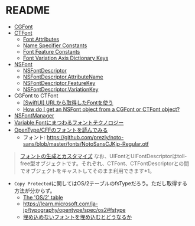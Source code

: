 #  README

- [CGFont](https://developer.apple.com/documentation/coregraphics/cgfont)
- [CTFont](https://developer.apple.com/documentation/coretext/ctfont-q6r)
    - [Font Attributes](https://developer.apple.com/documentation/coretext/ctfontdescriptor/font_attributes)
    - [Name Specifier Constants](https://developer.apple.com/documentation/coretext/ctfont/name_specifier_constants)
    - [Font Feature Constants](https://developer.apple.com/documentation/coretext/ctfont/font_feature_constants)    
    - [Font Variation Axis Dictionary Keys](https://developer.apple.com/documentation/coretext/ctfont/font_variation_axis_dictionary_keys)
- [NSFont](https://developer.apple.com/documentation/appkit/nsfont)
    - [NSFontDescriptor](https://developer.apple.com/documentation/appkit/nsfontdescriptor)
    - [NSFontDescriptor\.AttributeName](https://developer.apple.com/documentation/appkit/nsfontdescriptor/attributename)
    - [NSFontDescriptor\.FeatureKey](https://developer.apple.com/documentation/appkit/nsfontdescriptor/featurekey)
    - [NSFontDescriptor\.VariationKey](https://developer.apple.com/documentation/appkit/nsfontdescriptor/variationkey)
- CGFont to CTFont
    - [\[SwiftUI\] URLから取得したFontを使う](https://zenn.dev/en3_hcl/articles/4d6099ae8fd498)
    - [How do I get an NSFont object from a CGFont or CTFont object?](https://stackoverflow.com/questions/4942711/how-do-i-get-an-nsfont-object-from-a-cgfont-or-ctfont-object)
- [NSFontManager](https://developer.apple.com/documentation/appkit/nsfontmanager)
- [Variable Fontにまつわるフォントテクノロジー](https://qiita.com/usagimaru/items/0d3c66618df43df93345)
- [OpenType/CFFのフォントを読んでみる](https://nixeneko.hatenablog.com/entry/2018/06/20/000000)
    - フォント: https://github.com/prezly/noto-sans/blob/master/fonts/NotoSansCJKjp-Regular.otf    

>[フォントの生成とカスタマイズ](https://thinkit.co.jp/story/2014/09/02/5199)
>なお、UIFontとUIFontDescriptorはtoll-free型オブジェクトです。それぞれ、CTFont、CTFontDescriptorとの間でオブジェクトをキャストしてそのまま利用できます*1。

- `Copy Protected`に関してはOS/2テーブルのfsTypeだろう。ただし取得する方法が分からず。
    - [The 'OS/2' table](https://developer.apple.com/fonts/TrueType-Reference-Manual/RM06/Chap6OS2.html)
    - https://learn.microsoft.com/ja-jp/typography/opentype/spec/os2#fstype
    - [埋め込めないフォントを埋め込むとどうなるか](https://zrbabbler.hatenablog.com/entry/20161016/1476593727)
